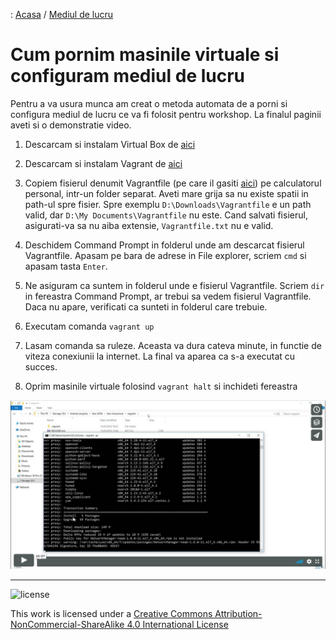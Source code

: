 : [Acasa](./index.html) / [Mediul de lucru](./mediu_lucru.html)

# Cum pornim masinile virtuale si configuram mediul de lucru

Pentru a va usura munca am creat o metoda automata de a porni si configura mediul de lucru ce va fi folosit pentru workshop. La finalul paginii aveti si o demonstratie video.

1. Descarcam si instalam Virtual Box de [aici](https://download.virtualbox.org/virtualbox/5.2.8/VirtualBox-5.2.8-121009-Win.exe)

2. Descarcam si instalam Vagrant de [aici](https://releases.hashicorp.com/vagrant/2.0.3/vagrant_2.0.3_x86_64.msi)

3. Copiem fisierul denumit Vagrantfile (pe care il gasiti [aici](https://raw.githubusercontent.com/aso930/btw-linuxcloud/master/vagrant/Vagrantfile)) pe calculatorul personal, intr-un folder separat. Aveti mare grija sa nu existe spatii in path-ul spre fisier. Spre exemplu `D:\Downloads\Vagrantfile` e un path valid, dar `D:\My Documents\Vagrantfile` nu este. Cand salvati fisierul, asigurati-va sa nu aiba extensie, `Vagrantfile.txt` nu e valid.

4. Deschidem Command Prompt in folderul unde am descarcat fisierul Vagrantfile. Apasam pe bara de adrese in File explorer, scriem `cmd` si apasam tasta `Enter`.

5. Ne asiguram ca suntem in folderul unde e fisierul Vagrantfile. Scriem `dir` in fereastra Command Prompt, ar trebui sa vedem fisierul Vagrantfile. Daca nu apare, verificati ca sunteti in folderul care trebuie.

6. Executam comanda `vagrant up`

7. Lasam comanda sa ruleze. Aceasta va dura cateva minute, in functie de viteza conexiunii la internet. La final va aparea ca s-a executat cu succes.

8. Oprim masinile virtuale folosind `vagrant halt` si inchideti fereastra

[![demo video](./img/vthumb.png)](https://vimeo.com/264957960)

* * *
![license](https://i.creativecommons.org/l/by-nc-sa/4.0/88x31.png)

This work is licensed under a [Creative Commons Attribution-NonCommercial-ShareAlike 4.0 International License](http://creativecommons.org/licenses/by-nc-sa/4.0/)